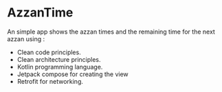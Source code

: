 # AzzanTime
An simple app shows the azzan times and the remaining time for the next azzan using : 
- Clean code principles.
- Clean architecture principles.
- Kotlin programming language.
- Jetpack compose for creating the view
- Retrofit for networking.
